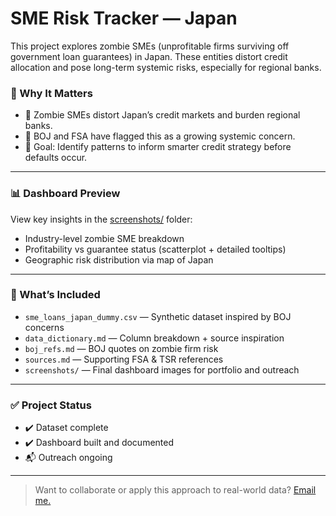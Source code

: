 # SME Risk Tracker — Japan

This project explores zombie SMEs (unprofitable firms surviving off government loan guarantees) in Japan. These entities distort credit allocation and pose long-term systemic risks, especially for regional banks.

### 📌 Why It Matters

- 💸 Zombie SMEs distort Japan’s credit markets and burden regional banks.
- 🏦 BOJ and FSA have flagged this as a growing systemic concern.
- 🎯 Goal: Identify patterns to inform smarter credit strategy before defaults occur.  

---

### 📊 Dashboard Preview

View key insights in the [screenshots/](./screenshots) folder:
- Industry-level zombie SME breakdown  
- Profitability vs guarantee status (scatterplot + detailed tooltips)  
- Geographic risk distribution via map of Japan  

---

### 📁 What’s Included

- `sme_loans_japan_dummy.csv` — Synthetic dataset inspired by BOJ concerns  
- `data_dictionary.md` — Column breakdown + source inspiration  
- `boj_refs.md` — BOJ quotes on zombie firm risk  
- `sources.md` — Supporting FSA & TSR references  
- `screenshots/` — Final dashboard images for portfolio and outreach  

---

### ✅ Project Status

- ✔️ Dataset complete  
- ✔️ Dashboard built and documented  
- 📬 Outreach ongoing 

---

> Want to collaborate or apply this approach to real-world data? [Email me.](mailto:mcgrath.fintech@gmail.com)
